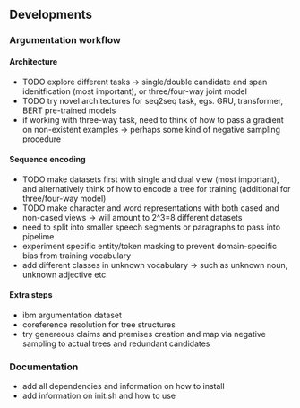 ## Developments

### Argumentation workflow

#### Architecture
* TODO explore different tasks -> single/double candidate and span idenitfication (most important), or three/four-way joint model
* TODO try novel architectures for seq2seq task, egs. GRU, transformer, BERT pre-trained models
* if working with three-way task, need to think of how to pass a gradient on non-existent examples -> perhaps some kind of negative sampling procedure

#### Sequence encoding
* TODO make datasets first with single and dual view (most important), and alternatively think of how to encode a tree for training (additional for three/four-way model)
* TODO make character and word representations with both cased and non-cased views -> will amount to 2^3=8 different datasets
* need to split into smaller speech segments or paragraphs to pass into pipelime
* experiment specific entity/token masking to prevent domain-specific bias from training vocabulary
* add different classes in unknown vocabulary -> such as unknown noun, unknown adjective etc.

#### Extra steps
* ibm argumentation dataset
* coreference resolution for tree structures
* try genereous claims and premises creation and map via negative sampling to actual trees and redundant candidates

### Documentation
* add all dependencies and information on how to install
* add information on init.sh and how to use
